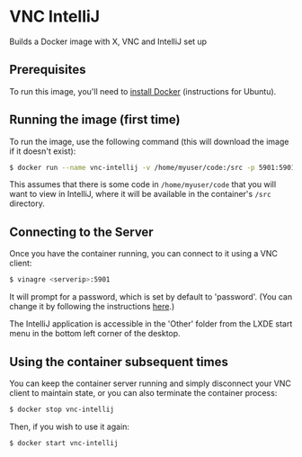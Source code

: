 # VNC IntelliJ

Builds a Docker image with X, VNC and IntelliJ set up

## Prerequisites

To run this image, you'll need to [install Docker](https://docs.docker.com/engine/installation/linux/ubuntu/) (instructions for Ubuntu).

## Running the image (first time)

To run the image, use the following command (this will download the image if it doesn't exist):

```bash
$ docker run --name vnc-intellij -v /home/myuser/code:/src -p 5901:5901 pandeiro/vnc-intellij:latest
```

This assumes that there is some code in `/home/myuser/code` that you will want to view in IntelliJ, where it will be available in the container's `/src` directory.

## Connecting to the Server

Once you have the container running, you can connect to it using a VNC client:

```bash
$ vinagre <serverip>:5901
```

It will prompt for a password, which is set by default to 'password'. (You can change it by following the instructions [here](https://hub.docker.com/r/kaixhin/vnc/).)

The IntelliJ application is accessible in the 'Other' folder from the LXDE start menu in the bottom left corner of the desktop.

## Using the container subsequent times

You can keep the container server running and simply disconnect your VNC client to maintain state, or you can also terminate the container process:

```bash
$ docker stop vnc-intellij
```

Then, if you wish to use it again:

```bash
$ docker start vnc-intellij
```
